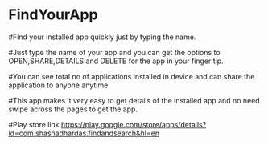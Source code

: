 # FindYourApp
#Find your installed app quickly just by typing the name.

#Just type the name of your app and you can get the options to OPEN,SHARE,DETAILS and DELETE for the app in your finger tip.

#You can see total no of applications installed in device and can share the application to anyone anytime.

#This app makes it very easy to get details of the installed app and no need swipe across the pages to get the app.

#Play store link https://play.google.com/store/apps/details?id=com.shashadhardas.findandsearch&hl=en
